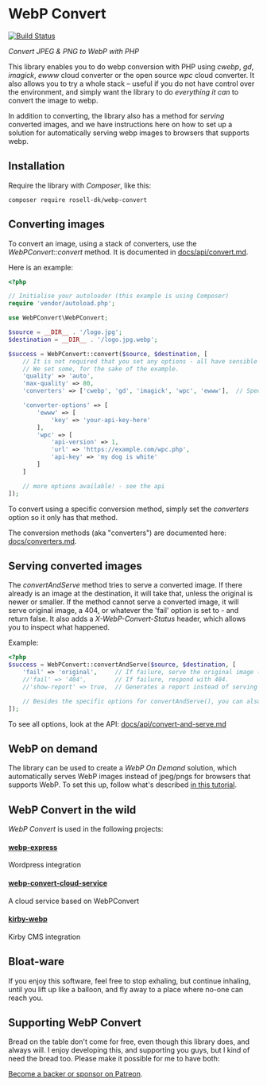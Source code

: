 # WebP Convert

[![Build Status](https://travis-ci.org/rosell-dk/webp-convert.png?branch=master)](https://travis-ci.org/rosell-dk/webp-convert)

*Convert JPEG & PNG to WebP with PHP*

This library enables you to do webp conversion with PHP using *cwebp*, *gd*, *imagick*, *ewww* cloud converter or the open source *wpc* cloud converter. It also allows you to try a whole stack &ndash; useful if you do not have control over the environment, and simply want the library to do *everything it can* to convert the image to webp.

In addition to converting, the library also has a method for *serving* converted images, and we have instructions here on how to set up a solution for automatically serving webp images to browsers that supports webp.

## Installation
Require the library with *Composer*, like this:

```text
composer require rosell-dk/webp-convert
```

## Converting images
To convert an image, using a stack of converters, use the *WebPConvert::convert* method. It is documented in [docs/api/convert.md](https://github.com/rosell-dk/webp-convert/blob/master/docs/api/convert.md).

Here is an example:

```php
<?php

// Initialise your autoloader (this example is using Composer)
require 'vendor/autoload.php';

use WebPConvert\WebPConvert;

$source = __DIR__ . '/logo.jpg';
$destination = __DIR__ . '/logo.jpg.webp';

$success = WebPConvert::convert($source, $destination, [
    // It is not required that you set any options - all have sensible defaults.
    // We set some, for the sake of the example.
    'quality' => 'auto',
    'max-quality' => 80,
    'converters' => ['cwebp', 'gd', 'imagick', 'wpc', 'ewww'],  // Specify conversion methods to use, and their order

    'converter-options' => [
        'ewww' => [
            'key' => 'your-api-key-here'
        ],
        'wpc' => [
            'api-version' => 1,
            'url' => 'https://example.com/wpc.php',
            'api-key' => 'my dog is white'
        ]
    ]

    // more options available! - see the api
]);
```

To convert using a specific conversion method, simply set the *converters* option so it only has that method.

The conversion methods (aka "converters") are documented here:   [docs/converters.md](https://github.com/rosell-dk/webp-convert/blob/master/docs/converters.md).


## Serving converted images
The *convertAndServe* method tries to serve a converted image. If there already is an image at the destination, it will take that, unless the original is newer or smaller. If the method cannot serve a converted image, it will serve original image, a 404, or whatever the 'fail' option is set to - and return false. It also adds a *X-WebP-Convert-Status* header, which allows you to inspect what happened.

Example:
```php
<?php
$success = WebPConvert::convertAndServe($source, $destination, [
    'fail' => 'original',     // If failure, serve the original image (source).
    //'fail' => '404',        // If failure, respond with 404.
    //'show-report' => true,  // Generates a report instead of serving an image

    // Besides the specific options for convertAndServe(), you can also use the options for convert()
]);
```
To see all options, look at the API: [docs/api/convert-and-serve.md](https://github.com/rosell-dk/webp-convert/blob/master/docs/api/convert-and-serve.md)


## WebP on demand
The library can be used to create a *WebP On Demand* solution, which automatically serves WebP images instead of jpeg/pngs for browsers that supports WebP. To set this up, follow what's described  [in this tutorial](https://github.com/rosell-dk/webp-convert/blob/master/docs/webp-on-demand/webp-on-demand.md).


## WebP Convert in the wild
*WebP Convert* is used in the following projects:


#### [webp-express](https://github.com/rosell-dk/webp-express)
Wordpress integration

#### [webp-convert-cloud-service](https://github.com/rosell-dk/webp-convert-cloud-service)
A cloud service based on WebPConvert

#### [kirby-webp](https://github.com/S1SYPHOS/kirby-webp)
Kirby CMS integration

## Bloat-ware
If you enjoy this software, feel free to stop exhaling, but continue inhaling, until you lift up like a balloon, and fly away to a place where no-one can reach you.

## Supporting WebP Convert
Bread on the table don't come for free, even though this library does, and always will. I enjoy developing this, and supporting you guys, but I kind of need the bread too. Please make it possible for me to have both:

[Become a backer or sponsor on Patreon](https://www.patreon.com/rosell).
